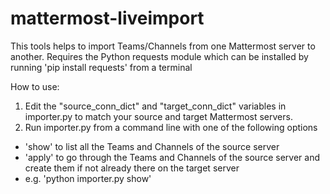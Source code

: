 # mattermost-liveimport
This tools helps to import Teams/Channels from one Mattermost server to another.
Requires the Python requests module which can be installed by running 'pip install requests' from a terminal 

How to use:
1. Edit the "source_conn_dict" and "target_conn_dict" variables in importer.py to match your source and target Mattermost servers.
2. Run importer.py from a command line with one of the following options
  - 'show' to list all the Teams and Channels of the source server
  - 'apply' to go through the Teams and Channels of the source server and create them if not already there on the target server
  - e.g. 'python importer.py show'
